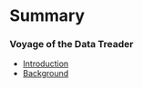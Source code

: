 # Summary

### Voyage of the Data Treader

* [Introduction](README.md)
* [Background](background.md) 